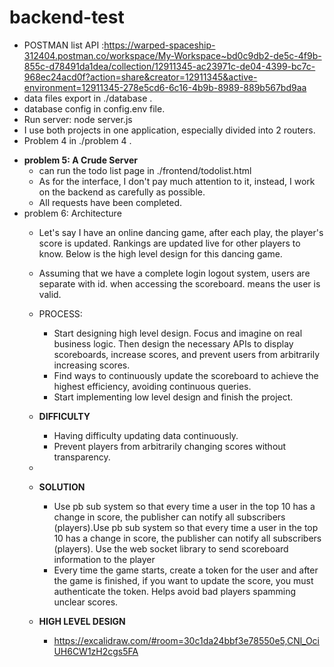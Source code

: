 # backend-test
 - POSTMAN list API :https://warped-spaceship-312404.postman.co/workspace/My-Workspace~bd0c9db2-de5c-4f9b-855c-d78491da1dea/collection/12911345-ac23971c-de04-4399-bc7c-968ec24acd0f?action=share&creator=12911345&active-environment=12911345-278e5cd6-6c16-4b9b-8989-889b567bd9aa
 - data files export in ./database .
 - database config in config.env file.
 - Run server: node server.js
 - I use both projects in one application, especially divided into 2 routers.
 - Problem 4 in ./problem 4 .
 

 * **problem 5: A Crude Server**
   * can run the todo list page in ./frontend/todolist.html
   * As for the interface, I don't pay much attention to it, instead, I work on the backend as carefully as possible.
   * All requests have been completed.
 * problem 6: Architecture
   * Let's say I have an online dancing game, after each play, the player's score is updated.
     Rankings are updated live for other players to know. Below is the high level design for this dancing game.
   * Assuming that we have a complete login logout system, users are separate with id. when accessing the scoreboard. means the user is valid.
   * PROCESS:
     * Start designing high level design. Focus and imagine on real business logic. Then design the necessary APIs to display scoreboards, increase scores, and prevent users from arbitrarily increasing scores.
     * Find ways to continuously update the scoreboard to achieve the highest efficiency, avoiding continuous queries.
     * Start implementing low level design and finish the project.
 
   * **DIFFICULTY**
     * Having difficulty updating data continuously.
     * Prevent players from arbitrarily changing scores without transparency.
   * 
   * **SOLUTION**
     * Use pb sub system so that every time a user in the top 10 has a change in score, the publisher can notify all subscribers (players).Use pb sub system so that every time a user in the top 10 has a change in score, the publisher can notify all subscribers (players). Use the web socket library to send scoreboard information to the player
     * Every time the game starts, create a token for the user and after the game is finished, if you want to update the score, you must authenticate the token. Helps avoid bad players spamming unclear scores.
   
    * **HIGH LEVEL DESIGN**
      * https://excalidraw.com/#room=30c1da24bbf3e78550e5,CNl_OciUH6CW1zH2cgs5FA